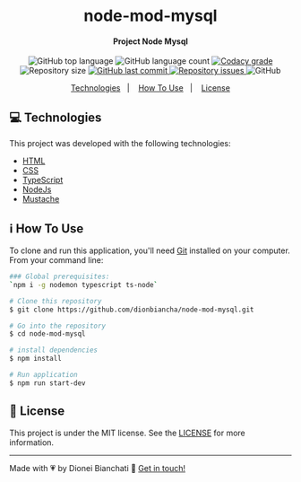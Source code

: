 <h1 align="center">
    <br>
    node-mod-mysql
</h1>

<h4 align="center">
  Project Node Mysql
</h4>
<p align="center">
  <img alt="GitHub top language" src="https://img.shields.io/github/languages/top/dionbiancha/node-mod-mysql.svg">

  <img alt="GitHub language count" src="https://img.shields.io/github/languages/count/dionbiancha/node-mod-mysql.svg">

  <a href="https://www.codacy.com/app/dionbiancha/node-mod-mysql?utm_source=github.com&amp;utm_medium=referral&amp;utm_content=dionbiancha/node-mod-mysql&amp;utm_campaign=Badge_Grade">
    <img alt="Codacy grade" src="https://img.shields.io/codacy/grade/1b577a07dda843aba09f4bc55d1af8fc.svg">
  </a>

  <img alt="Repository size" src="https://img.shields.io/github/repo-size/dionbiancha/node-mod-mysql.svg">
  <a href="https://github.com/dionbiancha/node-mod-mysql/commits/master">
    <img alt="GitHub last commit" src="https://img.shields.io/github/last-commit/dionbiancha/node-mod-mysql.svg">
  </a>

  <a href="https://github.com/dionbiancha/node-mod-mysql/issues">
    <img alt="Repository issues" src="https://img.shields.io/github/issues/dionbiancha/node-mod-mysql.svg">
  </a>

  <img alt="GitHub" src="https://img.shields.io/github/license/dionbiancha/node-mod-mysql.svg">
</p>

<p align="center">
  <a href="#rocket-technologies">Technologies</a>&nbsp;&nbsp;&nbsp;|&nbsp;&nbsp;&nbsp;
  <a href="#information_source-how-to-use">How To Use</a>&nbsp;&nbsp;&nbsp;|&nbsp;&nbsp;&nbsp;
  <a href="#memo-license">License</a>
</p>

## :computer: Technologies

This project was developed with the following technologies:

- [HTML](https://developer.mozilla.org/pt-BR/docs/Web/HTML)
- [CSS](https://developer.mozilla.org/pt-BR/docs/Web/CSS)
- [TypeScript](https://www.typescriptlang.org/)
- [NodeJs](https://nodejs.org/en)
- [Mustache](https://www.baeldung.com/mustache)

## :information_source: How To Use

To clone and run this application, you'll need [Git](https://git-scm.com) installed on your computer. From your command line:

```bash
### Global prerequisites:
`npm i -g nodemon typescript ts-node`

# Clone this repository
$ git clone https://github.com/dionbiancha/node-mod-mysql.git

# Go into the repository
$ cd node-mod-mysql

# install dependencies
$ npm install

# Run application
$ npm run start-dev
```

## :memo: License

This project is under the MIT license. See the [LICENSE](https://github.com/dionbiancha/node-mod-mysql/blob/main/LICENSE) for more information.

---

Made with :heartpulse: by Dionei Bianchati :wave: [Get in touch!](https://www.linkedin.com/in/dionbiancha/)
